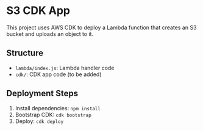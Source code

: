 # S3 CDK App

This project uses AWS CDK to deploy a Lambda function that creates an S3 bucket and uploads an object to it.

## Structure
- `lambda/index.js`: Lambda handler code
- `cdk/`: CDK app code (to be added)

## Deployment Steps
1. Install dependencies: `npm install`
2. Bootstrap CDK: `cdk bootstrap`
3. Deploy: `cdk deploy`

